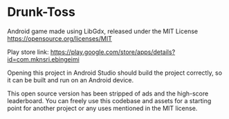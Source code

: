 # Drunk-Toss

Android game made using LibGdx, released under the MIT License
https://opensource.org/licenses/MIT

Play store link: https://play.google.com/store/apps/details?id=com.mknsri.ebingeimi

Opening this project in Android Studio should build the project correctly, so it can be built and run on an Android device.

This open source version has been stripped of ads and the high-score leaderboard. You can freely use this codebase and assets for a starting point for another project or any uses mentioned in the MIT license.
